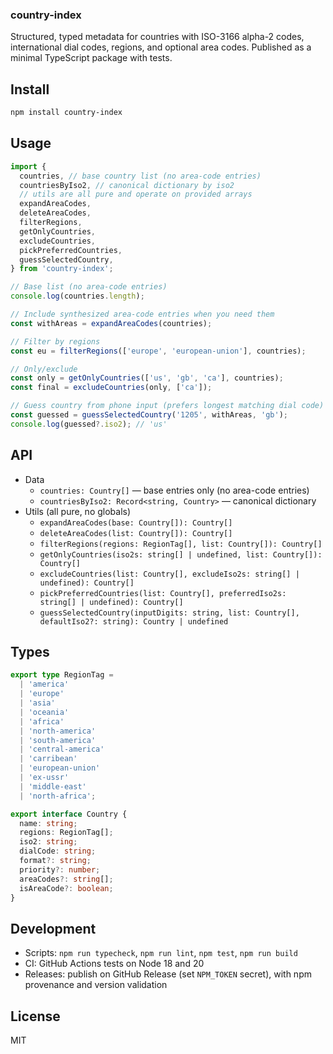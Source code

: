 ### country-index

Structured, typed metadata for countries with ISO-3166 alpha-2 codes, international dial codes, regions, and optional area codes. Published as a minimal TypeScript package with tests.

## Install

```bash
npm install country-index
```

## Usage

```ts
import {
  countries, // base country list (no area-code entries)
  countriesByIso2, // canonical dictionary by iso2
  // utils are all pure and operate on provided arrays
  expandAreaCodes,
  deleteAreaCodes,
  filterRegions,
  getOnlyCountries,
  excludeCountries,
  pickPreferredCountries,
  guessSelectedCountry,
} from 'country-index';

// Base list (no area-code entries)
console.log(countries.length);

// Include synthesized area-code entries when you need them
const withAreas = expandAreaCodes(countries);

// Filter by regions
const eu = filterRegions(['europe', 'european-union'], countries);

// Only/exclude
const only = getOnlyCountries(['us', 'gb', 'ca'], countries);
const final = excludeCountries(only, ['ca']);

// Guess country from phone input (prefers longest matching dial code)
const guessed = guessSelectedCountry('1205', withAreas, 'gb');
console.log(guessed?.iso2); // 'us'
```

## API

- Data
  - `countries: Country[]` — base entries only (no area-code entries)
  - `countriesByIso2: Record<string, Country>` — canonical dictionary
- Utils (all pure, no globals)
  - `expandAreaCodes(base: Country[]): Country[]`
  - `deleteAreaCodes(list: Country[]): Country[]`
  - `filterRegions(regions: RegionTag[], list: Country[]): Country[]`
  - `getOnlyCountries(iso2s: string[] | undefined, list: Country[]): Country[]`
  - `excludeCountries(list: Country[], excludeIso2s: string[] | undefined): Country[]`
  - `pickPreferredCountries(list: Country[], preferredIso2s: string[] | undefined): Country[]`
  - `guessSelectedCountry(inputDigits: string, list: Country[], defaultIso2?: string): Country | undefined`

## Types

```ts
export type RegionTag =
  | 'america'
  | 'europe'
  | 'asia'
  | 'oceania'
  | 'africa'
  | 'north-america'
  | 'south-america'
  | 'central-america'
  | 'carribean'
  | 'european-union'
  | 'ex-ussr'
  | 'middle-east'
  | 'north-africa';

export interface Country {
  name: string;
  regions: RegionTag[];
  iso2: string;
  dialCode: string;
  format?: string;
  priority?: number;
  areaCodes?: string[];
  isAreaCode?: boolean;
}
```

## Development

- Scripts: `npm run typecheck`, `npm run lint`, `npm test`, `npm run build`
- CI: GitHub Actions tests on Node 18 and 20
- Releases: publish on GitHub Release (set `NPM_TOKEN` secret), with npm provenance and version validation

## License

MIT
